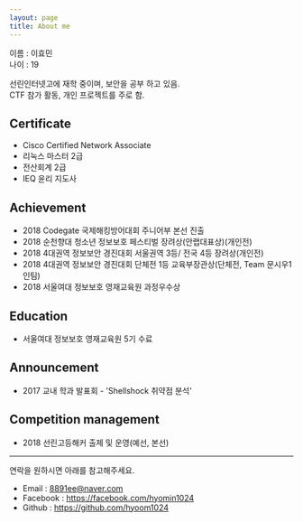 ```yaml
---
layout: page
title: About me 
---  
```


이름 : 이효민  
나이 : 19  

선린인터넷고에 재학 중이며, 보안을 공부 하고 있음.  
CTF 참가 활동, 개인 프로젝트를 주로 함.  

## Certificate

+ Cisco Certified Network Associate 
+ 리눅스 마스터 2급
+ 전산회계 2급
+ IEQ 윤리 지도사 

## Achievement

+ 2018 Codegate 국제해킹방어대회 주니어부 본선 진출
+ 2018 순천향대 청소년 정보보호 페스티벌 장려상(안랩대표상)(개인전)
+ 2018 4대권역 정보보안 경진대회 서울권역 3등/ 전국 4등 장려상(개인전)
+ 2018 4대권역 정보보안 경진대회 단체전 1등 교육부장관상(단체전, Team 문시우1인팀)
+ 2018 서울여대 정보보호 영재교육원 과정우수상

## Education

+ 서울여대 정보보호 영재교육원 5기 수료

## Announcement

+ 2017 교내 학과 발표회 - 'Shellshock 취약점 분석'

## Competition management

+ 2018 선린고등해커 출제 및 운영(예선, 본선)


---
연락을 원하시면 아래를 참고해주세요.


+ Email : <8891ee@naver.com>  
+ Facebook : <https://facebook.com/hyomin1024>    
+ Github : <https://github.com/hyoom1024>    

